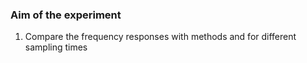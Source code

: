 ### Aim of the experiment

1. Compare the frequency responses with methods and for different sampling times

